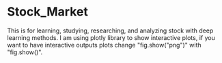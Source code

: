 # Stock_Market
This is for learning, studying, researching, and analyzing stock with deep learning methods. I am using plotly library to show interactive plots, if you want to have interactive outputs plots change "fig.show("png")" with "fig.show()".
